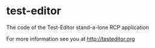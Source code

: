 test-editor
===========

The code of the Test-Editor stand-a-lone RCP application

For more information see you at http://testeditor.org
